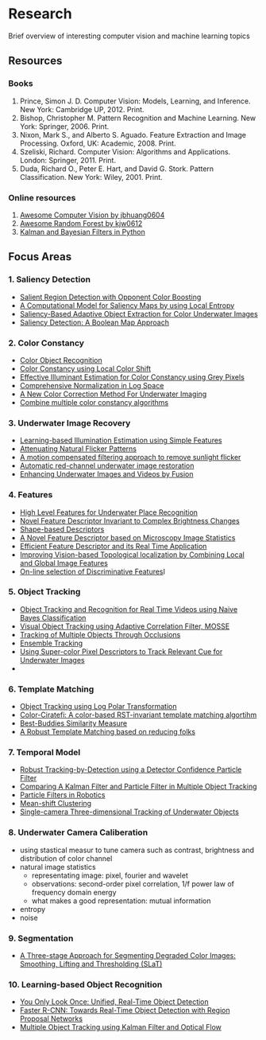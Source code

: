 # Research
Brief overview of interesting computer vision and machine learning topics 

## Resources 

### Books
1. Prince, Simon J. D. Computer Vision: Models, Learning, and Inference. New York: Cambridge UP, 2012. Print. 
2. Bishop, Christopher M. Pattern Recognition and Machine Learning. New York: Springer, 2006. Print.
3. Nixon, Mark S., and Alberto S. Aguado. Feature Extraction and Image Processing. Oxford, UK: Academic, 2008. Print. 
4. Szeliski, Richard. Computer Vision: Algorithms and Applications. London: Springer, 2011. Print.
5. Duda, Richard O., Peter E. Hart, and David G. Stork. Pattern Classification. New York: Wiley, 2001. Print. 

### Online resources
1. [Awesome Computer Vision by jbhuang0604](https://github.com/jbhuang0604/awesome-computer-vision)
2. [Awesome Random Forest by kjw0612](https://github.com/kjw0612/awesome-random-forest)
3. [Kalman and Bayesian Filters in Python](https://github.com/rlabbe/Kalman-and-Bayesian-Filters-in-Python)

## Focus Areas

### 1. Saliency Detection
  - [Salient Region Detection with Opponent Color Boosting](https://drive.google.com/open?id=0B8rRUzf-5h4fWGpGNFVmOVhDQU0)
  - [A Computational Model for Saliency Maps by using Local       Entropy](https://drive.google.com/open?id=0B8rRUzf-5h4fRHF3aXJwbW1OZ00)
  - [Saliency-Based Adaptive Object Extraction for Color Underwater Images](https://drive.google.com/open?id=0B8rRUzf-5h4fNDRxS1dOM3lKdzQ)
  - [Saliency Detection: A Boolean Map Approach](https://drive.google.com/open?id=0B8rRUzf-5h4fZWdFWmhwTWxjY3M)
  
### 2. Color Constancy 
  - [Color Object Recognition](https://drive.google.com/open?id=0B8rRUzf-5h4fYy1iV1djcFZJN2c)
  - [Color Constancy using Local Color Shift](https://drive.google.com/open?id=0B8rRUzf-5h4fRTZ2WDBxVmxVcjg)
  - [Effective Illuminant Estimation for Color Constancy using Grey Pixels](https://drive.google.com/open?id=0B8rRUzf-5h4fS1pDeHJnTFhOQTA)
  - [Comprehensive Normalization in Log Space](https://drive.google.com/open?id=0B8rRUzf-5h4fS1pDeHJnTFhOQTA)
  - [A New Color Correction Method For Underwater Imaging](https://drive.google.com/open?id=0B8rRUzf-5h4fSW0xa3Z1WUdtRU0)
  - [Combine multiple color constancy algorithms](https://drive.google.com/open?id=0B8rRUzf-5h4fbFRnX1gxWUczVTQ)
  
### 3. Underwater Image Recovery
  - [Learning-based Illumination Estimation using Simple Features](https://drive.google.com/open?id=0B8rRUzf-5h4fYXBNUG1sd01VMHc)
  - [Attenuating Natural Flicker Patterns](https://drive.google.com/open?id=0B8rRUzf-5h4fMjRsV3VtMU1fLWs)
  - [A motion compensated filtering approach to remove sunlight flicker](https://drive.google.com/open?id=0B8rRUzf-5h4fcGJ5WnVQSDZac2M)
  - [Automatic red-channel underwater image restoration](https://drive.google.com/open?id=0B8rRUzf-5h4fYmlaQXc5NmstRWs)
  - [Enhancing Underwater Images and Videos by Fusion](https://drive.google.com/open?id=0B8rRUzf-5h4fQ1FBM2dDMGdBODg)
  
  
### 4. Features 
  - [High Level Features for Underwater Place Recognition](https://drive.google.com/open?id=0B8rRUzf-5h4fc0VKak1PRUxQZW8)
  - [Novel Feature Descriptor Invariant to Complex Brightness Changes](https://drive.google.com/open?id=0B8rRUzf-5h4fdUs4YjFpalR1WjQ)
  - [Shape-based Descriptors](https://drive.google.com/open?id=0B8rRUzf-5h4fLU9sLW9xcFlkVTQ)
  - [A Novel Feature Descriptor based on Microscopy Image Statistics](https://drive.google.com/open?id=0B8rRUzf-5h4feVpLbjIyVjllcWc)
  - [Efficient Feature Descriptor and its Real Time Application](https://drive.google.com/open?id=0B8rRUzf-5h4fMzV2TkxEMHRPZzg)
  - [Improving Vision-based Topological localization by Combining Local and Global Image Features](https://drive.google.com/open?id=0B8rRUzf-5h4fQWZZR2lBTWF1Tlk)
  - [On-line selection of Discriminative Features](https://drive.google.com/open?id=0B8rRUzf-5h4fQWZZR2lBTWF1Tlk)I
  
### 5. Object Tracking
  - [Object Tracking and Recognition for Real Time Videos using Naive Bayes Classification](https://drive.google.com/open?id=0B8rRUzf-5h4fWjdlcW85UEFzejg)
  - [Visual Object Tracking using Adaptive Correlation Filter, MOSSE](https://drive.google.com/open?id=0B8rRUzf-5h4fTWJTNW1IaGxfNXc)
  - [Tracking of Multiple Objects Through Occlusions](https://drive.google.com/open?id=0B8rRUzf-5h4fajlRWld6eFBFNUU)
  - [Ensemble Tracking](https://drive.google.com/open?id=0B8rRUzf-5h4fTGV5Mm8zWmVGYzg)
  - [Using Super-color Pixel Descriptors to Track Relevant Cue for Underwater Images](https://drive.google.com/open?id=0B8rRUzf-5h4fcmVvdFhqVm0wT0E)
  - 

### 6. Template Matching 
  - [Object Tracking using Log Polar Transformation](https://drive.google.com/open?id=0B8rRUzf-5h4fXzEtbVI5TzA2bUk)
  - [Color-Ciratefi: A color-based RST-invariant template matching algortihm](https://drive.google.com/open?id=0B8rRUzf-5h4fSnR4ZExpYXdGcXM)
  - [Best-Buddies Similarity Measure](https://drive.google.com/open?id=0B8rRUzf-5h4fdm1rZVV1ODhnOXc)
  - [A Robust Template Matching based on reducing folks](https://drive.google.com/open?id=0B8rRUzf-5h4fSWxCVDBzR0VFQm8)
  
### 7. Temporal Model
  - [Robust Tracking-by-Detection using a Detector Confidence Particle Filter](https://drive.google.com/open?id=0B8rRUzf-5h4fSXVJQWpsN3RjZ2s)
  - [Comparing A Kalman Filter and Particle Filter in Multiple Object Tracking](https://drive.google.com/open?id=0B8rRUzf-5h4fS0h2QTRXTUZ5cUU)
  - [Particle Filters in Robotics](https://drive.google.com/open?id=0B8rRUzf-5h4fb1VzMWdkQmZSWjg)
  - [Mean-shift Clustering](https://drive.google.com/open?id=0B8rRUzf-5h4fcTB3SXpjOW5WREU)
  - [Single-camera Three-dimensional Tracking of Underwater Objects](https://drive.google.com/open?id=0B8rRUzf-5h4fZlNibnJkaFFhSUE)

### 8. Underwater Camera Caliberation
  - using stastical measur to tune camera such as contrast, brightness and distribution of color channel
  - natural image statistics
    - representating image: pixel, fourier and wavelet
    - observations: second-order pixel correlation, 1/f power law of frequency domain energy 
    - what makes a good representation: mutual information
  - entropy
  - noise
  
### 9. Segmentation
  - [A Three-stage Approach for Segmenting Degraded Color Images: Smoothing, Lifting and Thresholding (SLaT)](https://drive.google.com/open?id=0B8rRUzf-5h4fYnVOUlZJQWtJX0k)
  
### 10. Learning-based Object Recognition
  - [You Only Look Once: Unified, Real-Time Object Detection](https://drive.google.com/open?id=0B8rRUzf-5h4fZ0pnRnFMZHhCV2s)
  - [Faster R-CNN: Towards Real-Time Object Detection with Region Proposal Networks](https://drive.google.com/open?id=0B8rRUzf-5h4fQWJxTVVHTWI3Tms)
  - [Multiple Object Tracking using Kalman Filter and Optical Flow](https://drive.google.com/open?id=0B8rRUzf-5h4fQkF6TE9UWVB4eFU)

  
